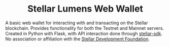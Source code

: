 <h1 align="center"> Stellar Lumens Web Wallet </h1>
A basic web wallet for interacting with and transacting on the Stellar blockchain. Provides functionality for both the Testnet and Mainnet servers. Created in Python with Flask, with API interaction done through <a href="https://stellar-sdk.readthedocs.io/en/latest/index.html">stellar-sdk</a>. No association or affiliation with the <a href ="https://www.stellar.org/">Stellar Development Foundation</a>.
